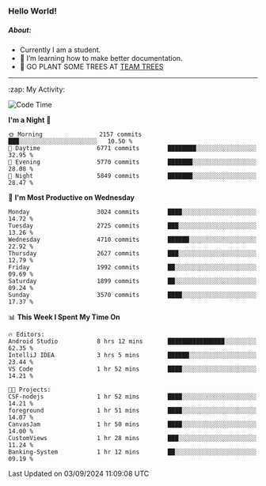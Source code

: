 ### Hello World!

##### About:
- Currently I am a student.
- 🌱 I’m learning how to make better documentation.
- 🌱 GO PLANT SOME TREES AT [TEAM TREES](https://teamtrees.org/)

---
  <summary>:zap: My Activity:</summary>
  
<!--START_SECTION:waka-->
![Code Time](http://img.shields.io/badge/Code%20Time-1%2C431%20hrs%2054%20mins-blue)

**I'm a Night 🦉** 

```text
🌞 Morning                2157 commits        ███░░░░░░░░░░░░░░░░░░░░░░   10.50 % 
🌆 Daytime                6771 commits        ████████░░░░░░░░░░░░░░░░░   32.95 % 
🌃 Evening                5770 commits        ███████░░░░░░░░░░░░░░░░░░   28.08 % 
🌙 Night                  5849 commits        ███████░░░░░░░░░░░░░░░░░░   28.47 % 
```
📅 **I'm Most Productive on Wednesday** 

```text
Monday                   3024 commits        ████░░░░░░░░░░░░░░░░░░░░░   14.72 % 
Tuesday                  2725 commits        ███░░░░░░░░░░░░░░░░░░░░░░   13.26 % 
Wednesday                4710 commits        ██████░░░░░░░░░░░░░░░░░░░   22.92 % 
Thursday                 2627 commits        ███░░░░░░░░░░░░░░░░░░░░░░   12.79 % 
Friday                   1992 commits        ██░░░░░░░░░░░░░░░░░░░░░░░   09.69 % 
Saturday                 1899 commits        ██░░░░░░░░░░░░░░░░░░░░░░░   09.24 % 
Sunday                   3570 commits        ████░░░░░░░░░░░░░░░░░░░░░   17.37 % 
```


📊 **This Week I Spent My Time On** 

```text
🔥 Editors: 
Android Studio           8 hrs 12 mins       ████████████████░░░░░░░░░   62.35 % 
IntelliJ IDEA            3 hrs 5 mins        ██████░░░░░░░░░░░░░░░░░░░   23.44 % 
VS Code                  1 hr 52 mins        ████░░░░░░░░░░░░░░░░░░░░░   14.21 % 

🐱‍💻 Projects: 
CSF-nodejs               1 hr 52 mins        ████░░░░░░░░░░░░░░░░░░░░░   14.21 % 
foreground               1 hr 51 mins        ████░░░░░░░░░░░░░░░░░░░░░   14.07 % 
CanvasJam                1 hr 50 mins        ████░░░░░░░░░░░░░░░░░░░░░   14.00 % 
CustomViews              1 hr 28 mins        ███░░░░░░░░░░░░░░░░░░░░░░   11.24 % 
Banking-System           1 hr 12 mins        ██░░░░░░░░░░░░░░░░░░░░░░░   09.19 % 
```


 Last Updated on 03/09/2024 11:09:08 UTC
<!--END_SECTION:waka-->
